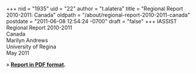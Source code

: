 +++
nid = "1935"
uid = "22"
author = "t.alatera"
title = "Regional Report 2010-2011: Canada"
oldpath = "/about/regional-report-2010-2011-canada"
postdate = "2011-06-08 12:54:24 -0700"
draft = "false"
+++
IASSIST Regional Report 2010-2011\
Canada\
Marilyn Andrews\
University of Regina\
May 2011

» **[Report in PDF
format](http://iassistdata.org/file/about/canada_regional_report_2010-2011.pdf).**

